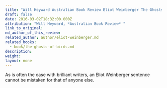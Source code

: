 ```yaml
---
title: "Will Heyward Australian Book Review Eliot Weinberger The Ghosts of Birds"
draft: false
date: 2016-03-02T18:32:00.000Z
attribution: "Will Heyward, *Australian Book Review* "
link_to_original:
nd_author_of_this_review:
related_author: author/eliot-weinberger.md
related_books:
  - book/the-ghosts-of-birds.md
description:
weight:
layout: none
---
```

As is often the case with brilliant writers, an Eliot Weinberger sentence cannot be mistaken for that of anyone else.

